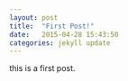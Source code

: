 ```yaml
---
layout: post
title:  "First Post!"
date:   2015-04-28 15:43:50
categories: jekyll update
---
```

this is a first post.
